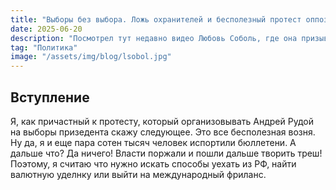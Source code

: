 ```yaml
---
title: "Выборы без выбора. Ложь охранителей и бесполезный протест оппозиции"
date: 2025-06-20
description: "Посмотрел тут недавно видео Любовь Соболь, где она призывает идти на выборы..."
tag: "Политика"
image: "/assets/img/blog/lsobol.jpg"
---
```


## Вступление

Я, как причастный к протесту, который организовывать Андрей Рудой на выборы призедента скажу следующее. Это все бесполезная возня. Ну да, я и еще пара сотен тысяч человек испортили бюллетени. А дальше что?
Да ничего! Власти поржали и пошли дальше творить треш! Поэтому, я считаю что нужно искать способы уехать из РФ, найти валютную уделнку или выйти на международный фриланс.
